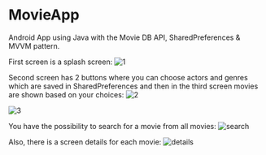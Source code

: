 # MovieApp

Android App using Java with the Movie DB API, SharedPreferences & MVVM pattern.

First screen is a splash screen:
![1](https://github.com/Bianca2307/MovieApp/assets/97783376/42e00427-7074-4b09-b04d-5fc72e921a93)




Second screen has 2 buttons where you can choose actors and genres which are saved in SharedPreferences and then in the third screen movies are shown based on your choices:
![2](https://github.com/Bianca2307/MovieApp/assets/97783376/bea49efb-eabe-47ed-885b-76f24fdb72cc)



![3](https://github.com/Bianca2307/MovieApp/assets/97783376/51450e28-0066-4811-bc83-9444a5b7e3ce)



You have the possibility to search for a movie from all movies:
![search](https://github.com/Bianca2307/MovieApp/assets/97783376/58341e9b-86d5-4ae4-93e6-3683369945ab)




 Also, there is a screen details for each movie:
 ![details](https://github.com/Bianca2307/MovieApp/assets/97783376/94a00eaf-c87a-4411-beb3-d9b8cfd115a2)
